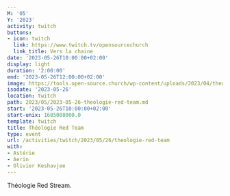 ```yaml
---
M: '05'
Y: '2023'
activity: twitch
buttons:
- icon: twitch
  link: https://www.twitch.tv/opensourcechurch
  link_title: Vers la chaine
date: '2023-05-26T10:00:00+02:00'
display: light
duration: '2:00:00'
end: '2023-05-26T12:00:00+02:00'
image: https://tools.open-source.church/wp-content/uploads/2023/04/theologie-red-team-banner.jpg
isodate: '2023-05-26'
location: twitch
path: 2023/05/2023-05-26-theologie-red-team.md
start: '2023-05-26T10:00:00+02:00'
start-unix: 1685088000.0
template: twitch
title: Théologie Red Team
type: event
url: /activities/twitch/2023/05/26/theologie-red-team
with:
- Astérie
- Aerin
- Olivier Keshavjee
---
```

Théologie Red Stream.